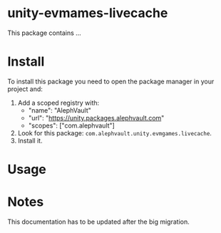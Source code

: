 # unity-evmames-livecache
This package contains ...

# Install
To install this package you need to open the package manager in your project and:

1. Add a scoped registry with:
    - "name": "AlephVault"
    - "url": "https://unity.packages.alephvault.com"
    - "scopes": ["com.alephvault"]
2. Look for this package: `com.alephvault.unity.evmgames.livecache`.
3. Install it.

# Usage

# Notes
This documentation has to be updated after the big migration.
